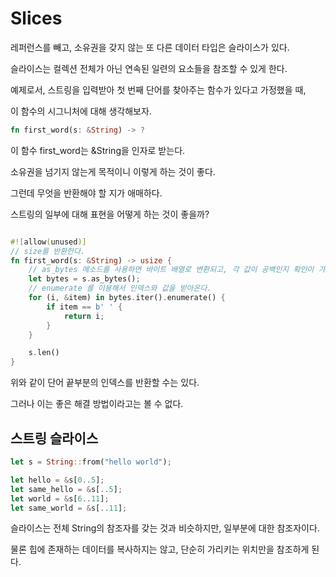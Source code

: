# Slices

레퍼런스를 빼고, 소유권을 갖지 않는 또 다른 데이터 타입은 슬라이스가 있다.

슬라이스는 컬렉션 전체가 아닌 연속된 일련의 요소들을 참조할 수 있게 한다.

예제로서, 스트링을 입력받아 첫 번째 단어를 찾아주는 함수가 있다고 가정했을 때,

이 함수의 시그니처에 대해 생각해보자.

```rust
fn first_word(s: &String) -> ? 
```

이 함수 first_word는 &String을 인자로 받는다. 

소유권을 넘기지 않는게 목적이니 이렇게 하는 것이 좋다.

그런데 무엇을 반환해야 할 지가 애매하다. 

스트링의 일부에 대해 표현을 어떻게 하는 것이 좋을까? 

```rust

#![allow(unused)]
// size를 반환한다.
fn first_word(s: &String) -> usize {
    // as_bytes 메소드를 사용하면 바이트 배열로 변환되고, 각 값이 공백인지 확인이 가능하다.
    let bytes = s.as_bytes();
    // enumerate 를 이용해서 인덱스와 값을 받아온다.
    for (i, &item) in bytes.iter().enumerate() {
        if item == b' ' {
            return i;
        }
    }

    s.len()
}
```

위와 같이 단어 끝부분의 인덱스를 반환할 수는 있다. 

그러나 이는 좋은 해결 방법이라고는 볼 수 없다.

## 스트링 슬라이스

```rust
let s = String::from("hello world");

let hello = &s[0..5];
let same_hello = &s[..5];
let world = &s[6..11];
let same_world = &s[..11];
```

슬라이스는 전체 String의 참조자를 갖는 것과 비슷하지만, 일부분에 대한 참조자이다.

물론 힙에 존재하는 데이터를 복사하지는 않고, 단순히 가리키는 위치만을 참조하게 된다.